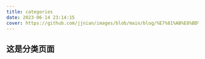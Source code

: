 ```yaml
---
title: categories
date: 2023-06-14 23:14:15
cover: https://github.com/jjnian/images/blob/main/blog/%E7%81%AB%E8%BD%A6%E7%AB%99.png?raw=true
---
```

## 这是分类页面
